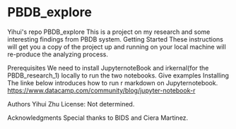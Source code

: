 # PBDB_explore
Yihui's repo
PBDB_explore
This is a project on my research and some interesting findings from PBDB system.
Getting Started
These instructions will get you a copy of the project up and running on your local machine will re-produce the analyzing process.

Prerequisites
We need to install JupyternoteBook and irkernal(for the PBDB_research_1) locally to run the two notebooks.
Give examples
Installing
The linke below introduces how to run r markdown on Jupyternotebook.
https://www.datacamp.com/community/blog/jupyter-notebook-r 


Authors
Yihui Zhu
License:
Not determined.

Acknowledgments
Special thanks to BIDS and Ciera Martinez.
